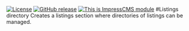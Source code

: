 [![License](https://img.shields.io/github/license/ImpressCMS/impresscms-module-efqdirectory.svg?maxAge=2592000)](License.txt) 
	[![GitHub release](https://img.shields.io/github/release/ImpressCMS/impresscms-module-efqdirectory.svg?maxAge=2592000)](https://github.com/ImpressCMS/impresscms-module-efqdirectory/releases) 
		[![This is ImpressCMS module](https://img.shields.io/badge/ImpressCMS-module-F3AC03.svg?maxAge=2592000)](http://impresscms.org)
#Listings directory
Creates a listings section where directories of listings can be managed.
